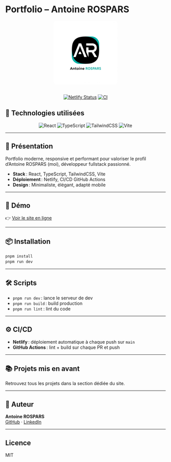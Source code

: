 # Portfolio – Antoine ROSPARS

<!-- Logo -->
<div align="center">
<img src="public/logo-full.png" alt="Logo Antoine ROSPARS" width="200" align="center" style="display: block; margin: 0 auto; border-radius: 8px;" />
</div>
<br/>

<div align="center">

[![Netlify Status](https://api.netlify.com/api/v1/badges/32c531cb-865d-4f32-b5e5-ded12fd4c086/deploy-status)](https://app.netlify.com/projects/arospars-portfolio/deploys)
[![CI](https://github.com/P4ST4S/portfolio-v4/actions/workflows/CI.yml/badge.svg)](https://github.com/P4ST4S/portfolio-v4/actions/workflows/CI.yml)

</div>

## 🧰 Technologies utilisées

<div align="center">
    <img src="https://img.shields.io/badge/React-20232A?style=for-the-badge&logo=react&logoColor=61DAFB" alt="React" />
    <img src="https://img.shields.io/badge/TypeScript-3178C6?style=for-the-badge&logo=typescript&logoColor=white" alt="TypeScript" />
    <img src="https://img.shields.io/badge/TailwindCSS-38B2AC?style=for-the-badge&logo=tailwindcss&logoColor=white" alt="TailwindCSS" />
    <img src="https://img.shields.io/badge/Vite-646CFF?style=for-the-badge&logo=vite&logoColor=FFD62E" alt="Vite" />
</div>

---

## 🚀 Présentation

Portfolio moderne, responsive et performant pour valoriser le profil d’Antoine ROSPARS (moi), développeur fullstack passionné.

- **Stack** : React, TypeScript, TailwindCSS, Vite
- **Déploiement** : Netlify, CI/CD GitHub Actions
- **Design** : Minimaliste, élégant, adapté mobile

---

## 🔗 Démo

👉 [Voir le site en ligne](https://arospars-portfolio.netlify.app)

---

## 📦 Installation

```bash
pnpm install
pnpm run dev
```

---

## 🛠️ Scripts

- `pnpm run dev` : lance le serveur de dev
- `pnpm run build` : build production
- `pnpm run lint` : lint du code

---

## ⚙️ CI/CD

- **Netlify** : déploiement automatique à chaque push sur `main`
- **GitHub Actions** : lint + build sur chaque PR et push

---

## 📚 Projets mis en avant

Retrouvez tous les projets dans la section dédiée du site.

---

## 👤 Auteur

**Antoine ROSPARS**  
[GitHub](https://github.com/P4ST4S) · [LinkedIn](https://www.linkedin.com/in/antoinerospars/)

---

## Licence

MIT
